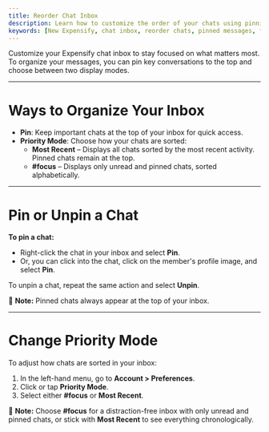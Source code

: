 ```yaml
---
title: Reorder Chat Inbox
description: Learn how to customize the order of your chats using pinning and message priority settings in Expensify.
keywords: [New Expensify, chat inbox, reorder chats, pinned messages, focus mode, priority mode, chat display]
---
```

<div id="new-expensify" markdown="1">

Customize your Expensify chat inbox to stay focused on what matters most. To organize your messages, you can pin key conversations to the top and choose between two display modes.

---

# Ways to Organize Your Inbox

- **Pin**: Keep important chats at the top of your inbox for quick access.
- **Priority Mode**: Choose how your chats are sorted:
  - **Most Recent** – Displays all chats sorted by the most recent activity. Pinned chats remain at the top.
  - **#focus** – Displays only unread and pinned chats, sorted alphabetically.

---

# Pin or Unpin a Chat

**To pin a chat:**
- Right-click the chat in your inbox and select **Pin**.
- Or, you can click into the chat, click on the member's profile image, and select **Pin**.

To unpin a chat, repeat the same action and select **Unpin**.

📌 **Note:** Pinned chats always appear at the top of your inbox.

---

# Change Priority Mode

To adjust how chats are sorted in your inbox:

1. In the left-hand menu, go to **Account > Preferences**.
2. Click or tap **Priority Mode**.
3. Select either **#focus** or **Most Recent**.

🧠 **Note:** Choose **#focus** for a distraction-free inbox with only unread and pinned chats, or stick with **Most Recent** to see everything chronologically.

</div>
